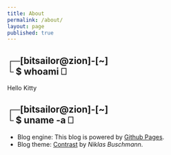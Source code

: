 ```yaml
---
title: About
permalink: /about/
layout: page
published: true
---
```


## ┌─[bitsailor@zion]-[~]<br/>└ $ whoami  ⎕ 

Hello Kitty

## ┌─[bitsailor@zion]-[~]<br/>└ $ uname -a  ⎕ 

- Blog engine: This blog is powered by [Github Pages](https://pages.github.com).  
- Blog theme: [Contrast](https://github.com/niklasbuschmann/contrast) by _Niklas Buschmann_.  

<!--- 
- Gif files: Animations are generated using [ScreenToGif](https://www.screentogif.com/). 

- Toolbox > Syntax highlighting: syntax highlighting is generated with [highlight.js](https://highlightjs.org/).  
--->
